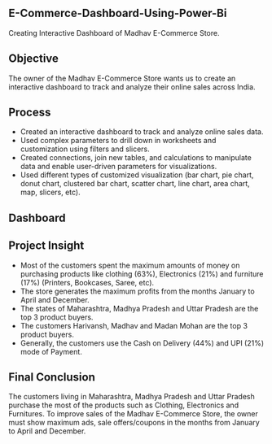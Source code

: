## E-Commerce-Dashboard-Using-Power-Bi
Creating Interactive Dashboard of Madhav E-Commerce Store.

## Objective
The owner of the Madhav E-Commerce Store wants us to create an interactive dashboard to track and analyze their online sales across India.

## Process
* Created an interactive dashboard to track and analyze online sales data.
* Used complex parameters to drill down in worksheets and customization using filters and slicers.
* Created connections, join new tables, and calculations to manipulate data and enable user-driven parameters for visualizations.
* Used different types of customized visualization (bar chart, pie chart, donut chart, clustered bar chart, scatter chart, line chart, area chart, map, slicers, etc).

## Dashboard

## Project Insight
* Most of the customers spent the maximum amounts of money on purchasing products like clothing (63%), Electronics (21%) and furniture (17%) (Printers, Bookcases, Saree, etc).
* The store generates the maximum profits from the months January to April and December.
* The states of Maharashtra, Madhya Pradesh and Uttar Pradesh are the top 3 product buyers.
* The customers Harivansh, Madhav and Madan Mohan are the top 3 product buyers.
* Generally, the customers use the Cash on Delivery (44%) and UPI (21%) mode of Payment.

## Final Conclusion
The customers living in Maharashtra, Madhya Pradesh and Uttar Pradesh purchase the most of the products such as Clothing, Electronics and Furnitures. To improve sales of the Madhav E-Commerce Store, the owner must show maximum ads, sale offers/coupons in the months from January to April and December.
